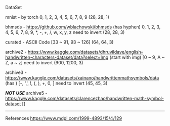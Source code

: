 DataSet

mnist - by torch
    0, 1, 2, 3, 4, 5, 6, 7, 8, 9
    (28, 28, 1)

bhmsds - https://github.com/wblachowski/bhmsds (has hyphen)
    0, 1, 2, 3, 4, 5, 6, 7, 8, 9, *, -, +, /, w, x, y, z
    need to invert
    (28, 28, 3)

curated - 
    ASCII Code [33 ~ 91, 93 ~ 126]
    (64, 64, 3)

archive2 - https://www.kaggle.com/datasets/dhruvildave/english-handwritten-characters-dataset/data?select=Img (start with img)
    [0 ~ 9, A ~ Z, a ~ z]
    need to invert
    (900, 1200, 3)

archive3 - https://www.kaggle.com/datasets/xainano/handwrittenmathsymbols/data (has )
    [-, ',', !, (, ), +, 0, ]
    need to invert
    (45, 45, 3)

    
*****NOT USE*****
archive5 - https://www.kaggle.com/datasets/clarencezhao/handwritten-math-symbol-dataset
    []


---

References
    https://www.mdpi.com/1999-4893/15/4/129